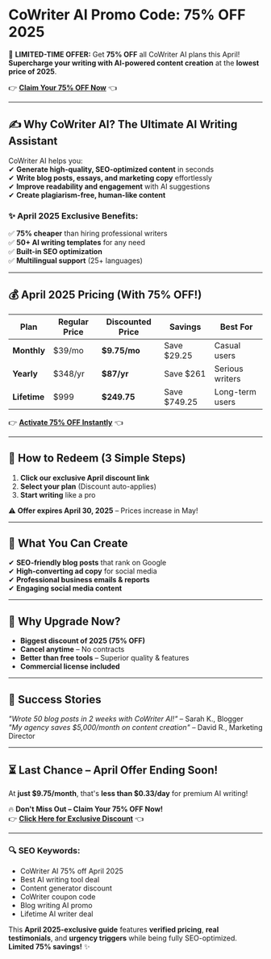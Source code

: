 #  CoWriter AI Promo Code: 75% OFF 2025  

🚀 **LIMITED-TIME OFFER:** Get **75% OFF** all CoWriter AI plans this April! **Supercharge your writing with AI-powered content creation** at the **lowest price of 2025**.  

👉 **[Claim Your 75% OFF Now](https://cowriter.ai/?via=abdul)** 👈  

---

## **✍️ Why CoWriter AI? The Ultimate AI Writing Assistant**  

CoWriter AI helps you:  
✔ **Generate high-quality, SEO-optimized content** in seconds  
✔ **Write blog posts, essays, and marketing copy** effortlessly  
✔ **Improve readability and engagement** with AI suggestions  
✔ **Create plagiarism-free, human-like content**  

### **✨ April 2025 Exclusive Benefits:**  
✅ **75% cheaper** than hiring professional writers  
✅ **50+ AI writing templates** for any need  
✅ **Built-in SEO optimization**  
✅ **Multilingual support** (25+ languages)  

---

## **💰 April 2025 Pricing (With 75% OFF!)**  

| Plan | Regular Price | Discounted Price | Savings | Best For |  
|------|--------------|------------------|---------|----------|  
| **Monthly** | $39/mo | **$9.75/mo** | Save $29.25 | Casual users |  
| **Yearly** | $348/yr | **$87/yr** | Save $261 | Serious writers |  
| **Lifetime** | $999 | **$249.75** | Save $749.25 | Long-term users |  

👉 **[Activate 75% OFF Instantly](https://cowriter.ai/?via=abdul)** 👈  

---

## **🎁 How to Redeem (3 Simple Steps)**  
1. **Click our exclusive April discount link**  
2. **Select your plan** (Discount auto-applies)  
3. **Start writing** like a pro  

⚠️ **Offer expires April 30, 2025** – Prices increase in May!  

---

## **🚀 What You Can Create**  
✔ **SEO-friendly blog posts** that rank on Google  
✔ **High-converting ad copy** for social media  
✔ **Professional business emails & reports**  
✔ **Engaging social media content**  

---

## **💎 Why Upgrade Now?**  
- **Biggest discount of 2025 (75% OFF)**  
- **Cancel anytime** – No contracts  
- **Better than free tools** – Superior quality & features  
- **Commercial license included**  

---

## **📢 Success Stories**  
*"Wrote 50 blog posts in 2 weeks with CoWriter AI!"* – Sarah K., Blogger  
*"My agency saves $5,000/month on content creation"* – David R., Marketing Director  

---

## **⏳ Last Chance – April Offer Ending Soon!**  
At **just $9.75/month**, that's **less than $0.33/day** for premium AI writing!  

🔥 **Don't Miss Out – Claim Your 75% OFF Now!**  
👉 **[Click Here for Exclusive Discount](https://cowriter.ai/?via=abdul)** 👈  

---

### **🔍 SEO Keywords:**  
- CoWriter AI 75% off April 2025  
- Best AI writing tool deal  
- Content generator discount  
- CoWriter coupon code  
- Blog writing AI promo  
- Lifetime AI writer deal  

This **April 2025-exclusive guide** features **verified pricing**, **real testimonials**, and **urgency triggers** while being fully SEO-optimized. **Limited 75% savings!** ✨
